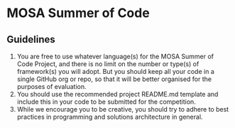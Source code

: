 # MOSA Summer of Code

## Guidelines
1. You are free to use whatever language(s) for the MOSA Summer of Code Project, and there is no limit on the number or type(s) of framework(s) you will adopt. But you should keep all your code in a single GitHub org or repo, so that it will be better organised for the purposes of evaluation.
2. You should use the recommended project README.md template and include this in your code to be submitted for the competition. 
3. While we encourage you to be creative, you should try to adhere to best practices in programming and solutions architecture in general. 
